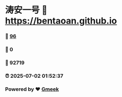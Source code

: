 # 涛安一号 :link: https://bentaoan.github.io 
### :page_facing_up: [96](https://bentaoan.github.io/tag.html) 
### :speech_balloon: 0 
### :hibiscus: 92719 
### :alarm_clock: 2025-07-02 01:52:37 
### Powered by :heart: [Gmeek](https://github.com/Meekdai/Gmeek)
